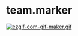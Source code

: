# team.marker

[![ezgif-com-gif-maker.gif](https://i.postimg.cc/htT7LsWF/ezgif-com-gif-maker.gif)](https://postimg.cc/SnQsqWxV)
